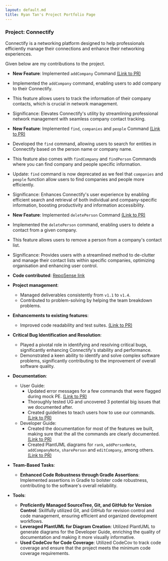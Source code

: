 ```yaml
---
layout: default.md
title: Ryan Tan's Project Portfolio Page
---
```


### Project: Connectify

Connectify is a networking platform designed to help professionals efficiently manage their connections and enhance their networking experiences.

Given below are my contributions to the project.

* **New Feature**: Implemented `addCompany` Command [(Link to PR)](https://github.com/AY2324S1-CS2103T-T15-4/tp/pull/51)
* Implemented the `addCompany` command, enabling users to add company to their Connectify.
* This feature allows users to track the information of their company contacts, which is crucial in network management.
* Significance: Elevates Connectify's utility by streamlining professional network management with seamless company contact tracking.

* **New Feature**: Implemented `find`, `companies` and `people` Command [(Link to PR)](https://github.com/AY2324S1-CS2103T-T15-4/tp/pull/98)
* Developed the `find` command, allowing users to search for entities in Connectify based on the person name or company name.
* This feature also comes with `findCompany` and `findPerson` Commands where you can find company and people specific information.
* Update: `find` command is now deprecated as we feel that `companies` and `people` function allow users to find companies and people more efficiently.
* Significance: Enhances Connectify's user experience by enabling efficient search and retrieval of both individual and company-specific information, boosting productivity and information accessibility.

* **New Feature**: Implemented `deletePerson` Command [(Link to PR)](https://github.com/AY2324S1-CS2103T-T15-4/tp/pull/75)
* Implemented the `deletePerson` command, enabling users to delete a contact from a given company.
* This feature allows users to remove a person from a company's contact list.
* Significance: Provides users with a streamlined method to de-clutter and manage their contact lists within specific companies, optimizing organisation and enhancing user control.

* **Code contributed**: [RepoSense link](https://nus-cs2103-ay2324s1.github.io/tp-dashboard/?search=T15-4&sort=groupTitle&sortWithin=title&timeframe=commit&mergegroup=&groupSelect=groupByRepos&breakdown=true&checkedFileTypes=docs~functional-code~test-code&since=2023-09-22&tabOpen=true&tabType=authorship&tabAuthor=ryantzr1&tabRepo=AY2324S1-CS2103T-T15-4%2Ftp%5Bmaster%5D&authorshipIsMergeGroup=false&authorshipFileTypes=docs~functional-code~test-code&authorshipIsBinaryFileTypeChecked=false&authorshipIsIgnoredFilesChecked=false)

* **Project management**:
    * Managed deliverables consistently from `v1.1` to `v1.4`.
    * Contributed to problem-solving by helping the team breakdown problems.

* **Enhancements to existing features**:
    * Improved code readability and test suites. [(Link to PR)](https://github.com/AY2324S1-CS2103T-T15-4/tp/pull/117)

* **Critical Bug Identification and Resolution**:
    * Played a pivotal role in identifying and resolving critical bugs, significantly enhancing Connectify's stability and performance.
    * Demonstrated a keen ability to identify and solve complex software problems, significantly contributing to the improvement of overall software quality.

* **Documentation**:
    * User Guide:
        * Updated error messages for a few commands that were flagged during mock PE. [(Link to PR)](https://github.com/AY2324S1-CS2103T-T15-4/tp/pull/186)
        * Thoroughly tested UG and uncovered 3 potential big issues that we documented after.
        * Created guidelines to teach users how to use our commands. [(Link to PR)](https://github.com/AY2324S1-CS2103T-T15-4/tp/pull/199)
    * Developer Guide:
        * Created the documentation for most of the features we built, making sure that the all the commands are clearly documented. [(Link to PR)](https://github.com/AY2324S1-CS2103T-T15-4/tp/pull/121)
        * Created PlantUML diagrams for `rank`, `addPersonNote`, `addCompanyNote`, `sharePerson` and `editCompany`, among others. [(Link to PR)](https://github.com/AY2324S1-CS2103T-T15-4/tp/pull/121)

* **Team-Based Tasks**:
    * **Enhanced Code Robustness through Gradle Assertions**: Implemented assertions in Gradle to bolster code robustness, contributing to the software's overall reliability.

* **Tools**:
    * **Proficiently Managed SourceTree, Git, and GitHub for Version Control**: Skillfully utilized Git, and GitHub for revision control and code management, ensuring efficient and organized development workflows.
    * **Leveraged PlantUML for Diagram Creation**: Utilized PlantUML to generate diagrams for the Developer Guide, enriching the quality of documentation and making it more visually informative.
    * **Used CodeCov for Code Coverage**: Utilized CodeCov to track code coverage and ensure that the project meets the minimum code coverage requirements.


